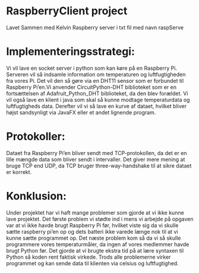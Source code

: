 # RaspberryClient project
Lavet Sammen med Kelvin
Raspberry server i txt fil med navn raspServe

# Implementeringsstrategi:

Vi vil lave en socket server i python som kan køre på en Raspberry Pi. Serveren vil så indsamle information om temperaturen og luftfugtigheden fra vores Pi. Det vil den så gøre via en DHT11 sensor som er forbundet til Raspberry Pi’en.Vi anvender CircuitPython-DHT biblioteket som er en fortsættelsen af Adafruit_Python_DHT biblioteket, da den blev forældet. Vi vil også lave en klient i java som skal så kunne modtage temperaturdata og luftfugtigheds data. Derefter vil vi så lave en kurve af dataet, hvilket bliver højst sandsynligt via JavaFX eller et andet lignende program. 

# Protokoller:

Dataet fra Raspberry Pi’en bliver sendt med TCP-protokollen, da det er en lille mængde data som bliver sendt i intervaller. Det giver mere mening at bruge TCP end UDP, da TCP bruger three-way-handshake til at sikre dataet er korrekt.

# Konklusion:

Under projektet har vi haft mange problemer som gjorde at vi ikke kunne lave projektet. Det første problem vi stødte ind i mens vi arbejde på opgaven var at vi ikke havde brugt Raspberry Pi før, hvilket viste sig da vi skulle sætte raspberry pi’en op og dets batteri ikke varede længe nok til at vi kunne sætte programmet op. Det næste problem kom så da vi så skulle programmere vores temperaturmåler, da ingen af vores medlemmer havde brugt Python før. Det gjorde at vi brugte ekstra tid på at lære syntaxen til Python så koden rent faktisk virkede. Trods alle problemerne virker programmet og kan sende data til klienten via celsius og luftfugtighed.

